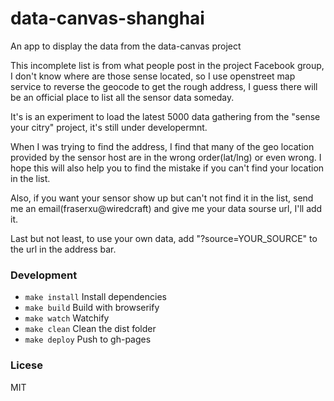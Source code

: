 # data-canvas-shanghai
An app to display the data from the data-canvas project

This incomplete list is from what people post in the project Facebook group, I don't know where are those sense located, so I use openstreet map service to reverse the geocode to get the rough address, I guess there will be an official place to list all the sensor data someday.

It's is an experiment to load the latest 5000 data gathering from the "sense your citry" project, it's still under developermnt.

When I was trying to find the address, I find that many of the geo location provided by the sensor host are in the wrong order(lat/lng) or even wrong. I hope this will also help you to find the mistake if you can't find your location in the list.

Also, if you want your sensor show up but can't not find it in the list, send me an email(fraserxu@wiredcraft) and give me your data sourse url, I'll add it.

Last but not least, to use your own data, add "?source=YOUR_SOURCE" to the url in the address bar.

### Development

* `make install` Install dependencies
* `make build` Build with browserify
* `make watch` Watchify
* `make clean` Clean the dist folder
* `make deploy` Push to gh-pages

### Licese
MIT
